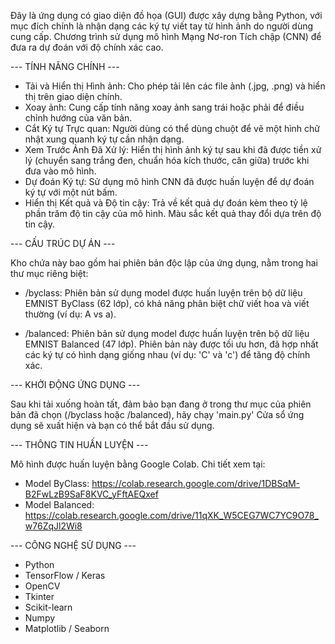 Đây là ứng dụng có giao diện đồ họa (GUI) được xây dựng bằng Python, với
mục đích chính là nhận dạng các ký tự viết tay từ hình ảnh do người
dùng cung cấp. Chương trình sử dụng mô hình Mạng Nơ-ron Tích chập (CNN)
để đưa ra dự đoán với độ chính xác cao.


--- TÍNH NĂNG CHÍNH ---

  * Tải và Hiển thị Hình ảnh: Cho phép tải lên các file ảnh (.jpg, .png)
    và hiển thị trên giao diện chính.
  * Xoay ảnh: Cung cấp tính năng xoay ảnh sang trái hoặc phải để điều
    chỉnh hướng của văn bản.
  * Cắt Ký tự Trực quan: Người dùng có thể dùng chuột để vẽ một hình
    chữ nhật xung quanh ký tự cần nhận dạng.
  * Xem Trước Ảnh Đã Xử lý: Hiển thị hình ảnh ký tự sau khi đã được
    tiền xử lý (chuyển sang trắng đen, chuẩn hóa kích thước, căn giữa)
    trước khi đưa vào mô hình.
  * Dự đoán Ký tự: Sử dụng mô hình CNN đã được huấn luyện để dự đoán
    ký tự với một nút bấm.
  * Hiển thị Kết quả và Độ tin cậy: Trả về kết quả dự đoán kèm theo
    tỷ lệ phần trăm độ tin cậy của mô hình. Màu sắc kết quả thay đổi
    dựa trên độ tin cậy.

--- CẤU TRÚC DỰ ÁN ---


Kho chứa này bao gồm hai phiên bản độc lập của ứng dụng, nằm trong
hai thư mục riêng biệt:

  * /byclass:
    Phiên bản sử dụng model được huấn luyện trên bộ dữ liệu EMNIST ByClass
    (62 lớp), có khả năng phân biệt chữ viết hoa và viết thường (ví dụ: A vs a).

  * /balanced:
    Phiên bản sử dụng model được huấn luyện trên bộ dữ liệu EMNIST Balanced
    (47 lớp). Phiên bản này được tối ưu hơn, đã hợp nhất các ký tự có
    hình dạng giống nhau (ví dụ: 'C' và 'c') để tăng độ chính xác.


--- KHỞI ĐỘNG ỨNG DỤNG ---

  Sau khi tải xuống hoàn tất, đảm bảo bạn đang ở trong thư mục của phiên
  bản đã chọn (/byclass hoặc /balanced), hãy chạy 'main.py'
  Cửa sổ ứng dụng sẽ xuất hiện và bạn có thể bắt đầu sử dụng.

  
--- THÔNG TIN HUẤN LUYỆN ---

  Mô hình được huấn luyện bằng Google Colab. Chi tiết xem tại:
  * Model ByClass: https://colab.research.google.com/drive/1DBSqM-B2FwLzB9SaF8KVC_yFftAEQxef
  * Model Balanced: https://colab.research.google.com/drive/11qXK_W5CEG7WC7YC9O78_w76ZqJl2Wi8


--- CÔNG NGHỆ SỬ DỤNG ---

  * Python
  * TensorFlow / Keras
  * OpenCV
  * Tkinter
  * Scikit-learn
  * Numpy
  * Matplotlib / Seaborn


